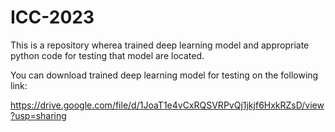 # ICC-2023
This is a repository wherea trained deep learning model and appropriate python code for testing that model are located.


You can download trained deep learning model for testing on the following link:

https://drive.google.com/file/d/1JoaT1e4vCxRQSVRPvQj1jkjf6HxkRZsD/view?usp=sharing
